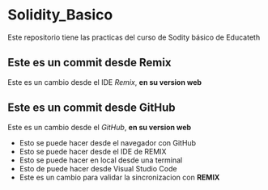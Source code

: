 # Solidity_Basico
Este repositorio tiene las practicas del curso de Sodity básico de Educateth

## Este es un commit desde Remix

Este es un cambio desde el IDE *Remix*, **en su version web** 

## Este es un commit desde GitHub

Este es un cambio desde el  *GitHub*, **en su version web** 
* Esto se puede hacer desde el navegador con GitHub
* Esto se puede hacer desde el IDE de REMIX
* Esto se puede hacer en local desde una terminal
* Esto de puede hacer desde Visual Studio Code
* Este es un cambio para validar la sincronizacion con **REMIX**
